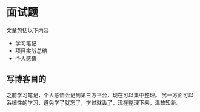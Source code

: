 # 面试题
文章包括以下内容
- 学习笔记
- 项目实战总结
- 个人感悟

## 写博客目的
之前学习笔记，个人感悟会记到第三方平台，现在可以集中整理。
另一方面可以系统性的学习，避免学了就忘了，学过就丢了，现在整理下来，温故知新。
